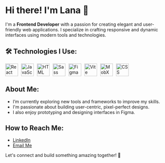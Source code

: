 # Hi there! I'm Lana 👋

I'm a **Frontend Developer** with a passion for creating elegant and user-friendly web applications. I specialize in crafting responsive and dynamic interfaces using modern tools and technologies.

## 🛠️ Technologies I Use:
<div style="display: flex; align-items: center; gap: 10px;">
<img src="https://camo.githubusercontent.com/34b891c76d258e4b0ee593443e5cbc2506cdbb7d3cd6bc0e4beffa87a9c1611b/68747470733a2f2f63646e2e6a7364656c6976722e6e65742f67682f64657669636f6e732f64657669636f6e2f69636f6e732f72656163742f72656163742d6f726967696e616c2e737667" alt="React" width="40" height="40">
<img src="https://camo.githubusercontent.com/9e8b3af8a098a645ed25b96b0cf1912032b0bd7bb20b843213b8b5325ee75d24/68747470733a2f2f63646e2e6a7364656c6976722e6e65742f67682f64657669636f6e732f64657669636f6e406c61746573742f69636f6e732f6a6176617363726970742f6a6176617363726970742d6f726967696e616c2e737667" alt="JavaScript" width="40" height="40">
<img src="https://camo.githubusercontent.com/6647554cf19482c32acc6a6a3b8bd68b845fafabd474595e7e92dead3075c3ea/68747470733a2f2f63646e2e6a7364656c6976722e6e65742f67682f64657669636f6e732f64657669636f6e2f69636f6e732f68746d6c352f68746d6c352d6f726967696e616c2e737667" alt="HTML" width="40" height="40">
<img src="https://camo.githubusercontent.com/60128f24b3db6513987c90119eafe50df033f8f8b1015ccd1309cb8bc7287303/68747470733a2f2f63646e2e6a7364656c6976722e6e65742f67682f64657669636f6e732f64657669636f6e406c61746573742f69636f6e732f736173732f736173732d6f726967696e616c2e737667" alt="Sass" width="40" height="40">
<img src="https://camo.githubusercontent.com/b27c50dd9ce782ba9df160d65a7923628d9d50c8137798c77f85202d93737cb6/68747470733a2f2f63646e2e6a7364656c6976722e6e65742f67682f64657669636f6e732f64657669636f6e406c61746573742f69636f6e732f6669676d612f6669676d612d6f726967696e616c2e737667" alt="Figma" width="40" height="40">
<img src="https://camo.githubusercontent.com/06c621f8ae3275609119497a65e1a4303662aa5ecb617189064a510494e74e79/68747470733a2f2f63646e2e6a7364656c6976722e6e65742f67682f64657669636f6e732f64657669636f6e406c61746573742f69636f6e732f766974656a732f766974656a732d6f726967696e616c2e737667" alt="Vite" width="40" height="40">
<img src="https://camo.githubusercontent.com/ef985287a6c4598ab525353c720801da38aa083adb01ee2d5210033c3d313a26/68747470733a2f2f63646e2e6a7364656c6976722e6e65742f67682f64657669636f6e732f64657669636f6e406c61746573742f69636f6e732f6d6f62782f6d6f62782d6f726967696e616c2e737667" alt="MobX" width="40" height="40">
<img src="https://camo.githubusercontent.com/4eaf7f26830ffa4bc4c4502a24e9be29fa2796208648a805e8f610da811aeb05/68747470733a2f2f63646e2e6a7364656c6976722e6e65742f67682f64657669636f6e732f64657669636f6e2f69636f6e732f637373332f637373332d6f726967696e616c2e737667" alt="CSS" width="40" height="40">
</div>

## About Me:
- I’m currently exploring new tools and frameworks to improve my skills.  
- I'm passionate about building user-centric, pixel-perfect designs.  
- I also enjoy prototyping and designing interfaces in Figma.  

## How to Reach Me:
- [LinkedIn](https://www.linkedin.com/in/lana-mochegova/)  
- [Email Me](mailto:mochegova@gmail.com)  

Let's connect and build something amazing together! 🚀
